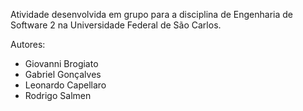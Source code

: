 Atividade desenvolvida em grupo para a disciplina de Engenharia de Software 2 na Universidade Federal de São Carlos.

Autores:
- Giovanni Brogiato
- Gabriel Gonçalves
- Leonardo Capellaro
- Rodrigo Salmen
